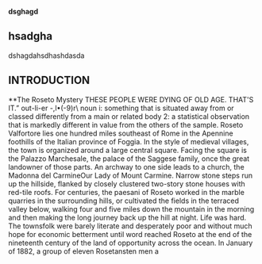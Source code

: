**dsghagd**
## hsadgha ##
dshagdahsdhashdasda
## INTRODUCTION
**The Roseto Mystery
THESE PEOPLE WERE DYING OF OLD AGE. THAT'S IT.”
out-li-er \-,l•(-9)r\ noun i: something that is situated away from or classed differently from a main
or related body 2: a statistical observation that is markedly different in value from the others of
the sample.
Roseto Valfortore lies one hundred miles southeast of Rome in the Apennine foothills of the
Italian province of Foggia. In the style of medieval villages, the town is organized around a large
central square. Facing the square is the Palazzo Marchesale, the palace of the Saggese family,
once the great landowner of those parts. An archway to one side leads to a church, the
Madonna del CarmineOur Lady of Mount Carmine. Narrow stone steps run up the hillside,
flanked by closely clustered two-story stone houses with red-tile roofs.
For centuries, the paesani of Roseto worked in the marble quarries in the surrounding hills, or
cultivated the fields in the terraced valley below, walking four and five miles down the mountain
in the morning and then making the long journey back up the hill at night. Life was hard. The
townsfolk were barely literate and desperately poor and without much hope for economic
betterment until word reached Roseto at the end of the nineteenth century of the land of
opportunity across the ocean.
In January of 1882, a group of eleven Rosetansten men a
